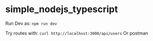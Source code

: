# simple_nodejs_typescript

 Run Dev as:
 `npm run dev`

 Try routes with:
  `curl http://localhost:3000/api/users`
   Or postman

